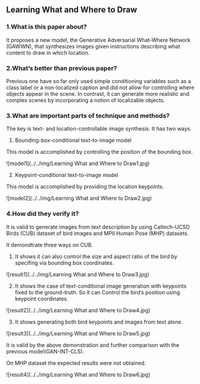 ## Learning What and Where to Draw

### 1.What is this paper about?

It proposes a new model, the Generative Adversarial What-Where Network (GAWWN), that synthesizes images given instructions describing what content to draw in which location.

### 2.What’s better than previous paper?

Previous one have so far only used simple conditioning variables such as a class label or a non-localized caption and did not allow for controlling where objects appear in the scene. In contrast, it can generate more realistic and complex scenes by incorporating a notion of localizable objects. 

### 3.What are important parts of technique and methods?

The key is text- and location-controllable image synthesis.
It has two ways.

1. Bounding-box-conditional text-to-image model

This model is accomplished by controlling the position of the bounding box.

![model1](../../img/Learning What and Where to Draw1.jpg) 

2. Keypoint-conditional text-to-image model

This model is accomplished by providing the location keypoints.

![model2](../../img/Learning What and Where to Draw2.jpg) 

### 4.How did they verify it?

It is valid to generate images from text description by using Caltech-UCSD Birds (CUB) dataset of bird images and MPII Human Pose (MHP) datasets.

It demondtrate three ways on CUB.
1. It shows it can also control the size and aspect ratio of the bird by specifing via bounding box coordinates.

![result1](../../img/Learning What and Where to Draw3.jpg) 

2. It shows the case of text-conditional image generation with keypoints fixed to the ground-truth. So it can Control the bird’s position using keypoint coordinates.

![result2](../../img/Learning What and Where to Draw4.jpg) 

3. It shows generating both bird keypoints and images from text alone.

![result3](../../img/Learning What and Where to Draw5.jpg) 

It is valid by the above demonstration and further comparison with the previous model(GAN-INT-CLS).

On MHP dataset the expected results were not obtained.

![result4](../../img/Learning What and Where to Draw6.jpg) 